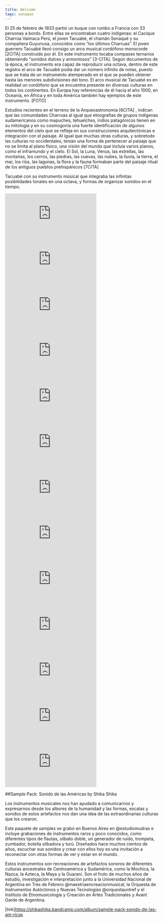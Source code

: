 ```yaml
---
title: Welcome
tags: senaque 
---
```


El 25 de febrero de 1833 partió un buque con rumbo a Francia con 33 personas a bordo. Entre ellas se encontraban cuatro indígenas: el Cacique Charrúa Vaimaca Perú, el joven Tacuabé, el chamán Senaqué y su compañera Guyunusa, conocidos como “los últimos Charruas”. El joven guerrero Tacuabé llevó consigo un arco musical cordófono monocorde [2CITA] construido por él. En este instrumento tocaba compases ternarios obteniendo "sonidos dulces y armoniosos" [3-CITA]. Según documentos de la época, el instrumento era capaz de reproducir una octava, dentro de este registro el arco de Tacuabé podía dar un número infinito de notas, puesto que se trata de un instrumento atemperado en el que se pueden obtener hasta las menores subdivisiones del tono. El arco musical de Tacuabé es en realidad un cordófono que se encuentra presente en diversas culturas en todos los continentes. En Europa hay referencias de él hacia el año 1000, en Oceanía, en África y en toda América también hay ejemplos de este instrumento. [FOTO]

Estudios recientes en el terreno de la Arqueoastronomía [6CITA] , indican que las comunidades Charruas al igual que etnografías de grupos indígenas sudamericanos como mapuches, tehuelches, indios patagónicos tienen en su mitología y en su cosmogonía una fuerte identificación de algunos elementos del cielo  que se refleja en sus construcciones arquitectónicas e integración con el paisaje. Al igual que muchas otras culturas, y sobretodo las culturas no occidentales, tenian una forma de pertenecer al paisaje que no se limita al plano físico, una visión del mundo que incluía varios planos, como el inframundo y el cielo. El Sol, la Luna, Venus, las estrellas, las montañas, los cerros, las piedras, las cuevas, las nubes, la lluvia, la tierra, el mar, los ríos, las lagunas, la flora y la fauna formaban parte del paisaje ritual de los antiguos pueblos prehispánicos [7CITA]

Tacuabé con su instrumento músical que integraba las infinitas posibilidades tonales en una octava, y formas de organizar sonidos en el tiempo. 

<iframe class="responsive-iframe" src="https://play.maar.world/?g=8&d=0&c=3" style="border: 0" ></iframe>

<iframe class="responsive-iframe" src="https://play.maar.world/?g=8&d=0&c=4" style="border: 0" ></iframe>

<iframe class="responsive-iframe" src="https://play.maar.world/?g=8&d=0&c=5" style="border: 0" ></iframe>

<iframe class="responsive-iframe" src="https://play.maar.world/?g=8&d=0&c=6" style="border: 0" ></iframe>

<iframe class="responsive-iframe" src="https://play.maar.world/?g=8&d=0&c=7" style="border: 0" ></iframe>

<iframe class="responsive-iframe" src="https://play.maar.world/?g=8&d=0&c=8" style="border: 0" ></iframe>

<iframe class="responsive-iframe" src="https://play.maar.world/?g=8&d=0&c=9" style="border: 0" ></iframe>

<iframe class="responsive-iframe" src="https://play.maar.world/?g=8&d=0&c=10" style="border: 0" ></iframe>

<iframe class="responsive-iframe" src="https://play.maar.world/?g=8&d=0&c=11" style="border: 0" ></iframe>

<iframe class="responsive-iframe" src="https://play.maar.world/?g=8&d=0&c=12" style="border: 0" ></iframe>

<iframe class="responsive-iframe" src="https://play.maar.world/?g=8&d=0&c=13" style="border: 0" ></iframe>

<iframe class="responsive-iframe" src="https://play.maar.world/?g=8&d=0&c=14" style="border: 0" ></iframe>

<iframe class="responsive-iframe" src="https://play.maar.world/?g=8&d=0&c=15" style="border: 0" ></iframe>

##Sample Pack: Sonido de las Am​é​ricas by Shika Shika

Los instrumentos musicales nos han ayudado a comunicarnos y expresarnos desde los albores de la humanidad y las formas, escalas y sonidos de estos artefactos nos dan una idea de las extraordinarias culturas que los crearon. 

Este paquete de samples se grabó en Buenos Aires en @estudiomudras e incluye grabaciones de instrumentos raros y poco conocidos, como diferentes tipos de flautas, silbato doble, un generador de ruido, trompeta, zumbador, botella silbadora y turú. Diseñados hace muchos cientos de años, escuchar sus sonidos y crear con ellos hoy es una invitación a reconectar con otras formas de ver y estar en el mundo. 

Estos instrumentos son recreaciones de artefactos sonoros de diferentes culturas ancestrales de Centroamérica y Sudamérica, como la Mochica, la Nazca, la Azteca, la Maya y la Guaraní. Son el fruto de muchos años de estudio, investigación e interpretación junto a la Universidad Nacional de Argentina en Tres de Febrero @maestriaencreacionmusical, la Orquesta de Instrumentos Autóctonos y Nuevas Tecnologías @orquestauntref y el Instituto de Etnomusicología y Creación en Artes Tradicionales y Avant Garde de Argentina. 

[link]https://shikashika.bandcamp.com/album/sample-pack-sonido-de-las-am-ricas
